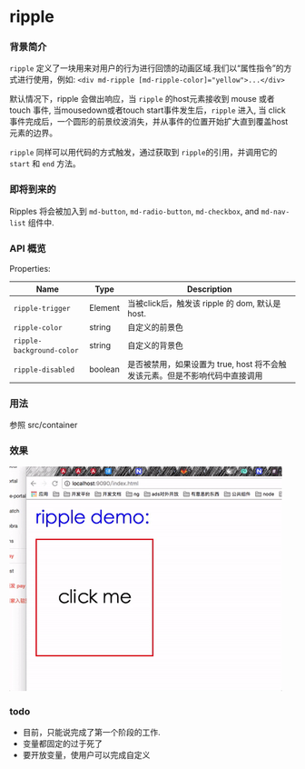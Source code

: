 # ripple


### 背景简介

`ripple` 定义了一块用来对用户的行为进行回馈的动画区域.我们以“属性指令”的方式进行使用，例如: `<div md-ripple [md-ripple-color]="yellow">...</div>`

默认情况下，ripple 会做出响应，当 `ripple` 的host元素接收到 mouse 或者 touch 事件, 当mousedown或者touch start事件发生后，`ripple` 进入, 当 click 事件完成后，一个圆形的前景纹波消失，并从事件的位置开始扩大直到覆盖host元素的边界。

`ripple` 同样可以用代码的方式触发，通过获取到 `ripple`的引用，并调用它的 `start` 和 `end` 方法。

### 即将到来的

Ripples 将会被加入到 `md-button`, `md-radio-button`, `md-checkbox`, and `md-nav-list` 组件中.

### API 概览

Properties:

| Name | Type | Description |
| --- | --- | --- |
| `ripple-trigger` | Element | 当被click后，触发该 ripple 的 dom, 默认是 host.
| `ripple-color` | string | 自定义的前景色
| `ripple-background-color` | string | 自定义的背景色
| `ripple-disabled` | boolean | 是否被禁用，如果设置为 true, host 将不会触发该元素。但是不影响代码中直接调用


### 用法

参照 src/container

### 效果

![alt text]( ./ripple.gif)

### todo
- 目前，只能说完成了第一个阶段的工作.
- 变量都固定的过于死了
- 要开放变量，使用户可以完成自定义